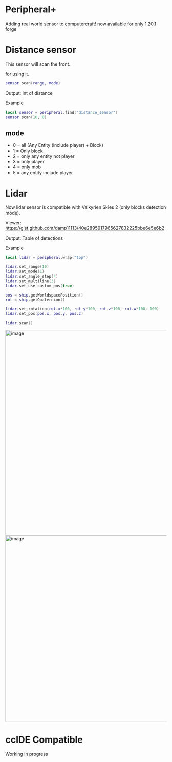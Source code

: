 # Peripheral+
Adding real world sensor to computercraft! now available for only 1.20.1 forge

# Distance sensor
This sensor will scan the front.

for using it.
```lua
sensor.scan(range, mode)
```
Output: Int of distance

Example
```lua
local sensor = peripheral.find("distance_sensor")
sensor.scan(10, 0)
```
## mode
- 0 = all (Any Entity (include player) + Block)
- 1 = Only block
- 2 = only any entity not player
- 3 = only player
- 4 = only mob
- 5 = any entity include player


# Lidar
Now lidar sensor is compatible with Valkyrien Skies 2 (only blocks detection mode).

Viewer: https://gist.github.com/damp11113/40e2895917965627832225bbe6e5e6b2

Output: Table of detections

Example
```lua
local lidar = peripheral.wrap("top")

lidar.set_range(10)
lidar.set_mode(1)
lidar.set_angle_step(4)
lidar.set_multiline(3)
lidar.set_use_custom_pos(true)

pos = ship.getWorldspacePosition()
rot = ship.getQuaternion()

lidar.set_rotation(rot.x*100, rot.y*100, rot.z*100, rot.w*100, 100)
lidar.set_pos(pos.x, pos.y, pos.z)

lidar.scan()
```
<img width="1657" height="641" alt="image" src="https://github.com/user-attachments/assets/3c275888-6a69-439e-b452-26299335c588" />
<img width="1648" height="583" alt="image" src="https://github.com/user-attachments/assets/43bb068b-8460-46ca-a4d7-26ab38ec9c4b" />

# ccIDE Compatible
Working in progress
